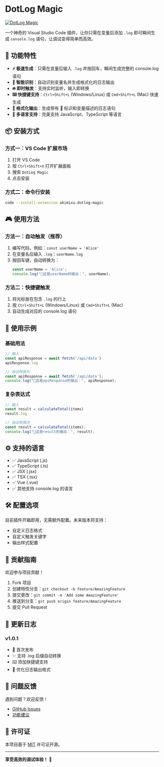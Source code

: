 # DotLog Magic

[![DotLog Magic](https://sfile.chatglm.cn/pic_cache/672adc067c19b2b7e021680c/c559c5.png)](https://sfile.chatglm.cn/pic_cache/672adc067c19b2b7e021680c/c559c5.png)

一个神奇的 Visual Studio Code 插件，让你只需在变量后添加 `.log` 即可瞬间生成 `console.log` 语句，让调试变得简单而高效。

## 🚀 功能特性

- **⚡ 极速生成**：只需在变量后输入 `.log` 并按回车，瞬间生成完整的 console.log 语句
- **🎯 智能识别**：自动识别变量名并生成格式化的日志输出
- **🔥 即时触发**：支持实时监听，输入即转换
- **⌨️ 快捷键支持**：`Ctrl+Shift+L` (Windows/Linux) 或 `Cmd+Shift+L` (Mac) 快速生成
- **📝 格式化输出**：生成带有 🚀 标识和变量描述的日志语句
- **🌈 多语言支持**：完美支持 JavaScript、TypeScript 等语言

## 📦 安装方式

### 方式一：VS Code 扩展市场
1. 打开 VS Code
2. 按 `Ctrl+Shift+X` 打开扩展面板
3. 搜索 `DotLog Magic`
4. 点击安装

### 方式二：命令行安装
```bash
code --install-extension akimixu.dotlog-magic
```

## 🎮 使用方法

### 方法一：自动触发（推荐）
1. 编写代码，例如：`const userName = 'Alice'`
2. 在变量名后输入 `.log`：`userName.log`
3. 按回车键，自动转换为：
   ```javascript
   const userName = 'Alice';
   console.log("🚀这是userName的输出：", userName);
   ```

### 方法二：快捷键触发
1. 将光标放在包含 `.log` 的行上
2. 按 `Ctrl+Shift+L` (Windows/Linux) 或 `Cmd+Shift+L` (Mac)
3. 自动生成对应的 console.log 语句

## 📖 使用示例

### 基础用法
```javascript
// 输入
const apiResponse = await fetch('/api/data')
apiResponse.log

// 自动转换为
const apiResponse = await fetch('/api/data');
console.log("🚀这是apiResponse的输出：", apiResponse);
```

### 复杂表达式
```javascript
// 输入
const result = calculateTotal(items)
result.log

// 自动转换为
const result = calculateTotal(items);
console.log("🚀这是result的输出：", result);
```

## ⚙️ 支持的语言

- ✅ JavaScript (.js)
- ✅ TypeScript (.ts)
- ✅ JSX (.jsx)
- ✅ TSX (.tsx)
- ✅ Vue (.vue)
- ✅ 其他支持 console.log 的语言

## 🛠️ 配置选项

目前插件开箱即用，无需额外配置。未来版本将支持：
- 自定义日志格式
- 自定义触发关键字
- 输出样式配置

## 🤝 贡献指南

欢迎参与项目贡献！

1. Fork 项目
2. 创建特性分支：`git checkout -b feature/AmazingFeature`
3. 提交更改：`git commit -m 'Add some AmazingFeature'`
4. 推送到分支：`git push origin feature/AmazingFeature`
5. 提交 Pull Request

## 📝 更新日志

### v1.0.1
- 🎉 首次发布
- ✨ 支持 .log 后缀自动转换
- ⌨️ 添加快捷键支持
- 🎨 优化日志输出格式

## 🐛 问题反馈

遇到问题？欢迎反馈！

- [GitHub Issues](https://github.com/Akimixu-19897/log-plugin/issues)
- [功能建议](https://github.com/Akimixu-19897/log-plugin/issues/new?template=feature_request.md)

## 📄 许可证

本项目基于 [MIT](LICENSE) 许可证开源。

---

**享受高效的调试体验！** 🎯

